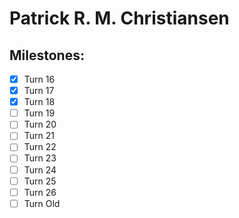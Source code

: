 # Patrick R. M. Christiansen
## Milestones:
- [X] Turn 16
- [X] Turn 17  
- [X] Turn 18
- [ ] Turn 19
- [ ] Turn 20
- [ ] Turn 21
- [ ] Turn 22
- [ ] Turn 23
- [ ] Turn 24
- [ ] Turn 25
- [ ] Turn 26
- [ ] Turn Old
